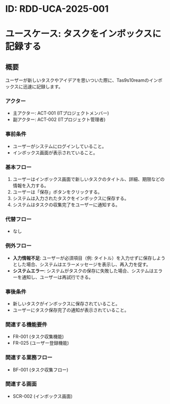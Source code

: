# ID: RDD-UCA-2025-001

# ユースケース: タスクをインボックスに記録する

## 概要

ユーザーが新しいタスクやアイデアを思いついた際に、Tas9s10reamのインボックスに迅速に記録します。

### アクター

- 主アクター: ACT-001 (ITプロジェクトメンバー)
- 副アクター: ACT-002 (ITプロジェクト管理者)

### 事前条件

- ユーザーがシステムにログインしていること。
- インボックス画面が表示されていること。

### 基本フロー

1. ユーザーはインボックス画面で新しいタスクのタイトル、詳細、期限などの情報を入力する。
1. ユーザーは「保存」ボタンをクリックする。
1. システムは入力されたタスクをインボックスに保存する。
1. システムはタスクの収集完了をユーザーに通知する。

### 代替フロー

- なし

### 例外フロー

- **入力情報不足**: ユーザーが必須項目（例: タイトル）を入力せずに保存しようとした場合、システムはエラーメッセージを表示し、再入力を促す。
- **システムエラー**: システムがタスクの保存に失敗した場合、システムはエラーを通知し、ユーザーは再試行できる。

### 事後条件

- 新しいタスクがインボックスに保存されていること。
- ユーザーにタスク保存完了の通知が表示されていること。

### 関連する機能要件

- FR-001 (タスク収集機能)
- FR-025 (ユーザー登録機能)

### 関連する業務フロー

- BF-001 (タスク収集フロー)

### 関連する画面

- SCR-002 (インボックス画面)
